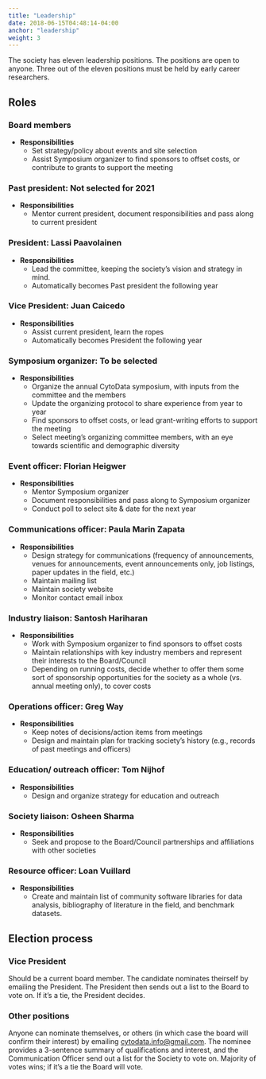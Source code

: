 ```yaml
---
title: "Leadership"
date: 2018-06-15T04:48:14-04:00
anchor: "leadership"
weight: 3
---
```


The society has eleven leadership positions. The positions are open to anyone. Three out of the eleven positions must be held by early career researchers. 

## Roles

### Board members
- **Responsibilities**
  - Set strategy/policy about events and site selection
  - Assist Symposium organizer to find sponsors to offset costs, or contribute to grants to support the meeting

### Past president: Not selected for 2021
- **Responsibilities**
  - Mentor current president, document responsibilities and pass along to current president

### President: Lassi Paavolainen
- **Responsibilities**
  - Lead the committee, keeping the society’s vision and strategy in mind.
  - Automatically becomes Past president the following year

### Vice President: Juan Caicedo
- **Responsibilities**
  - Assist current president, learn the ropes
  - Automatically becomes President the following year

### Symposium organizer: To be selected
- **Responsibilities**
  - Organize the annual CytoData symposium, with inputs from the committee and the members
  - Update the organizing protocol to share experience from year to year
  - Find sponsors to offset costs, or lead grant-writing efforts to support the meeting
  - Select meeting’s organizing committee members, with an eye towards scientific and demographic diversity 

### Event officer: Florian Heigwer
- **Responsibilities**
  - Mentor Symposium organizer
  - Document responsibilities and pass along to Symposium organizer
  - Conduct poll to select site & date for the next year 

### Communications officer: Paula Marin Zapata
- **Responsibilities**
  - Design strategy for communications (frequency of announcements, venues for announcements, event announcements only, job listings, paper updates in the field, etc.)
  - Maintain mailing list
  - Maintain society website
  - Monitor contact email inbox 

### Industry liaison: Santosh Hariharan
- **Responsibilities**
  - Work with Symposium organizer to find sponsors to offset costs
  - Maintain relationships with key industry members and represent their interests to the Board/Council
  - Depending on running costs, decide whether to offer them some sort of sponsorship opportunities for the society as a whole (vs. annual meeting only), to cover costs 

### Operations officer: Greg Way
- **Responsibilities**
  - Keep notes of decisions/action items from meetings 
  - Design and maintain plan for tracking society’s history (e.g., records of past meetings and officers)
  
### Education/ outreach officer: Tom Nijhof
- **Responsibilities**
  - Design and organize strategy for education and outreach

### Society liaison: Osheen Sharma
- **Responsibilities**
  - Seek and propose to the Board/Council partnerships and affiliations with other societies

### Resource officer: Loan Vuillard
- **Responsibilities**
  - Create and maintain list of community software libraries for data analysis, bibliography of literature in the field, and benchmark datasets.

## Election process

### Vice President
Should be a current board member. The candidate nominates theirself by emailing the President. The President then sends out a list to the Board to vote on. If it’s a tie, the President decides.

### Other positions
Anyone can nominate themselves, or others (in which case the board will confirm their interest) by emailing <cytodata.info@gmail.com>. The nominee provides a 3-sentence summary of qualifications and interest, and the Communication Officer send out a list for the Society to vote on. Majority of votes wins; if it’s a tie the Board will vote.
